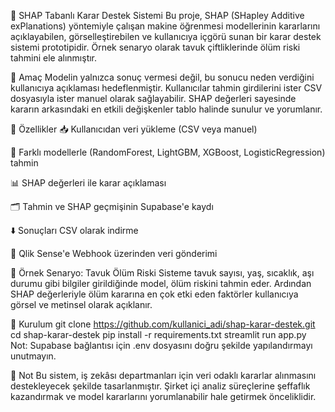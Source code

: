 🧠 SHAP Tabanlı Karar Destek Sistemi
Bu proje, SHAP (SHapley Additive exPlanations) yöntemiyle çalışan makine öğrenmesi modellerinin kararlarını açıklayabilen, görselleştirebilen ve kullanıcıya içgörü sunan bir karar destek sistemi prototipidir. Örnek senaryo olarak tavuk çiftliklerinde ölüm riski tahmini ele alınmıştır.

🎯 Amaç
Modelin yalnızca sonuç vermesi değil, bu sonucu neden verdiğini kullanıcıya açıklaması hedeflenmiştir. Kullanıcılar tahmin girdilerini ister CSV dosyasıyla ister manuel olarak sağlayabilir. SHAP değerleri sayesinde kararın arkasındaki en etkili değişkenler tablo halinde sunulur ve yorumlanır.

🔧 Özellikler
📥 Kullanıcıdan veri yükleme (CSV veya manuel)

🧠 Farklı modellerle (RandomForest, LightGBM, XGBoost, LogisticRegression) tahmin

📊 SHAP değerleri ile karar açıklaması

🗂 Tahmin ve SHAP geçmişinin Supabase'e kaydı

⬇️ Sonuçları CSV olarak indirme

📡 Qlik Sense'e Webhook üzerinden veri gönderimi

🐔 Örnek Senaryo: Tavuk Ölüm Riski
Sisteme tavuk sayısı, yaş, sıcaklık, aşı durumu gibi bilgiler girildiğinde model, ölüm riskini tahmin eder. Ardından SHAP değerleriyle ölüm kararına en çok etki eden faktörler kullanıcıya görsel ve metinsel olarak açıklanır.

🚀 Kurulum
git clone https://github.com/kullanici_adi/shap-karar-destek.git
cd shap-karar-destek
pip install -r requirements.txt
streamlit run app.py
Not: Supabase bağlantısı için .env dosyasını doğru şekilde yapılandırmayı unutmayın.

📌 Not
Bu sistem, iş zekâsı departmanları için veri odaklı kararlar alınmasını destekleyecek şekilde tasarlanmıştır. Şirket içi analiz süreçlerine şeffaflık kazandırmak ve model kararlarını yorumlanabilir hale getirmek önceliklidir.
